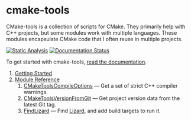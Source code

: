 # cmake-tools

CMake-tools is a collection of scripts for CMake.
They primarily help with C++ projects, but some modules work with multiple languages.
These modules encapsulate CMake code that I often reuse in multiple projects.

[![Static Analysis](https://github.com/brobeson/cmake-tools/actions/workflows/static_analysis.yaml/badge.svg)](https://github.com/brobeson/cmake-tools/actions/workflows/static_analysis.yaml)
[![Documentation Status](https://readthedocs.org/projects/cmake-tools/badge/?version=latest)](https://cmake-tools.readthedocs.io/en/latest/?badge=latest)

To get started with cmake-tools, [read the documentation](https://cmake-tools.readthedocs.io/en/latest/).

1. [Getting Started](https://cmake-tools.readthedocs.io/en/latest/getting_started.html)
1. [Module Reference](https://cmake-tools.readthedocs.io/en/latest/index.html#module-reference)
   1. [CMakeToolsCompileOptions](https://cmake-tools.readthedocs.io/en/latest/cmake_tools_compile_options.html) — Get a set of strict C++ compiler warnings.
   1. [CMakeToolsVersionFromGit](https://cmake-tools.readthedocs.io/en/latest/cmake_tools_version_from_git.html) — Get project version data from the latest Git tag.
   1. [FindLizard](https://cmake-tools.readthedocs.io/en/latest/find_lizard.html) — Find [Lizard](https://github.com/terryyin/lizard/), and add build targets to run it.
